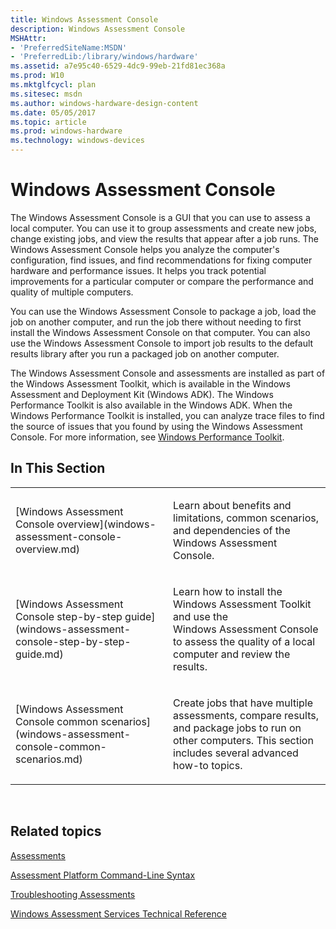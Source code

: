 ```yaml
---
title: Windows Assessment Console
description: Windows Assessment Console
MSHAttr:
- 'PreferredSiteName:MSDN'
- 'PreferredLib:/library/windows/hardware'
ms.assetid: a7e95c40-6529-4dc9-99eb-21fd81ec368a
ms.prod: W10
ms.mktglfcycl: plan
ms.sitesec: msdn
ms.author: windows-hardware-design-content
ms.date: 05/05/2017
ms.topic: article
ms.prod: windows-hardware
ms.technology: windows-devices
---
```


# Windows Assessment Console


The Windows Assessment Console is a GUI that you can use to assess a local computer. You can use it to group assessments and create new jobs, change existing jobs, and view the results that appear after a job runs. The Windows Assessment Console helps you analyze the computer's configuration, find issues, and find recommendations for fixing computer hardware and performance issues. It helps you track potential improvements for a particular computer or compare the performance and quality of multiple computers.

You can use the Windows Assessment Console to package a job, load the job on another computer, and run the job there without needing to first install the Windows Assessment Console on that computer. You can also use the Windows Assessment Console to import job results to the default results library after you run a packaged job on another computer.

The Windows Assessment Console and assessments are installed as part of the Windows Assessment Toolkit, which is available in the Windows Assessment and Deployment Kit (Windows ADK). The Windows Performance Toolkit is also available in the Windows ADK. When the Windows Performance Toolkit is installed, you can analyze trace files to find the source of issues that you found by using the Windows Assessment Console. For more information, see [Windows Performance Toolkit](../wpt/index.md).

## In This Section


<table>
<colgroup>
<col width="50%" />
<col width="50%" />
</colgroup>
<tbody>
<tr class="odd">
<td><p>[Windows Assessment Console overview](windows-assessment-console-overview.md)</p></td>
<td><p>Learn about benefits and limitations, common scenarios, and dependencies of the Windows Assessment Console.</p></td>
</tr>
<tr class="even">
<td><p>[Windows Assessment Console step-by-step guide](windows-assessment-console-step-by-step-guide.md)</p></td>
<td><p>Learn how to install the Windows Assessment Toolkit and use the Windows Assessment Console to assess the quality of a local computer and review the results.</p></td>
</tr>
<tr class="odd">
<td><p>[Windows Assessment Console common scenarios](windows-assessment-console-common-scenarios.md)</p></td>
<td><p>Create jobs that have multiple assessments, compare results, and package jobs to run on other computers. This section includes several advanced how-to topics.</p></td>
</tr>
</tbody>
</table>

 

## Related topics


[Assessments](assessments.md)

[Assessment Platform Command-Line Syntax](assessment-platform-command-line-syntax.md)

[Troubleshooting Assessments](troubleshooting-assessments-wac.md)

[Windows Assessment Services Technical Reference](windows-assessment-services-technical-reference.md)

 

 







